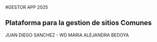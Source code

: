 #GESTOR APP 2025
## Plataforma para la gestion  de sitios Comunes
JUAN DIEGO SANCHEZ - WD
MARIA ALEJANDRA BEDOYA